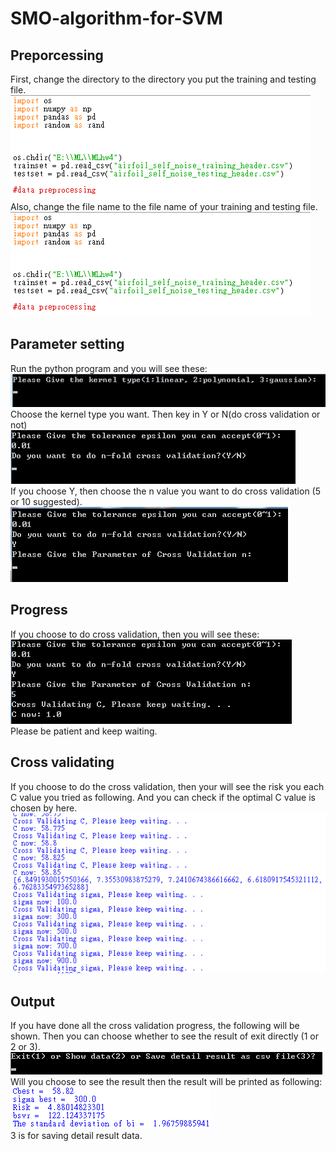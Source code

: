 # SMO-algorithm-for-SVM
## Preporcessing
First, change the directory to the directory you put the training and testing file. <br />
![image](/readme_img/p01.png)<br />
Also, change the file name to the file name of your training and testing file. <br />
![image](/readme_img/p02.png)<br />
## Parameter setting
Run the python program and you will see these: <br />
![image](/readme_img/p03.png)<br />
Choose the kernel type you want.
Then key in Y or N(do cross validation or not)<br />
![image](/readme_img/p04.png)<br />
If you choose Y, then choose the n value you want to do cross validation (5 or 10 suggested).<br />
![image](/readme_img/p05.png)<br />
## Progress
If you choose to do cross validation, then you will see these: <br />
![image](/readme_img/p06.png)<br />
Please be patient and keep waiting. <br />
## Cross validating
If you choose to do the cross validation, then your will see the risk you each C value you tried as following. And you can check if the optimal C value is chosen by here. <br />
![image](/readme_img/p07.png)<br />
## Output
If you have done all the cross validation progress, the following will be shown. Then you can choose whether to see the result of exit directly (1 or 2 or 3).<br />
![image](/readme_img/p08.png)<br />
Will you choose to see the result then the result will be printed as following: <br />
![image](/readme_img/p09.png)<br />
3 is for saving detail result data.
